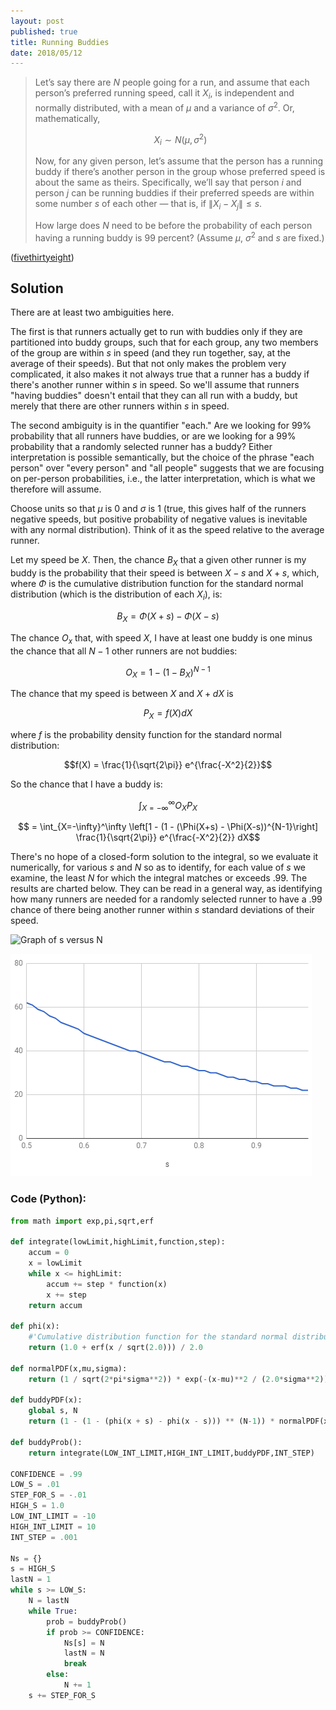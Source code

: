 ```yaml
---
layout: post
published: true
title: Running Buddies
date: 2018/05/12
---
```


>Let’s say there are $N$ people going for a run, and assume that each person’s preferred running speed, call it $X_i$, is independent and normally distributed, with a mean of $\mu$ and a variance of $\sigma^2$. Or, mathematically,
>
>$$X_i \sim N(\mu,\sigma^2)$$
>
>Now, for any given person, let’s assume that the person has a running buddy if there’s another person in the group whose preferred speed is about the same as theirs. Specifically, we’ll say that person $i$ and person $j$ can be running buddies if their preferred speeds are within some number $s$ of each other — that is, if $\|X_i - X_j\| \leq s$.
>
>How large does $N$ need to be before the probability of each person having a running buddy is $99$ percent? (Assume $\mu$, $\sigma^2$ and $s$ are fixed.)

<!--more-->

([fivethirtyeight](https://fivethirtyeight.com/features/how-hard-is-it-to-find-a-running-buddy/))

## Solution

There are at least two ambiguities here. 

The first is that runners actually get to run with buddies only if they are partitioned into buddy groups, such that for each group, any two members of the group are within $s$ in speed (and they run together, say, at the average of their speeds). But that not only makes the problem very complicated, it also makes it not always true that a runner has a buddy if there's another runner within $s$ in speed.  So we'll assume that runners "having buddies" doesn't entail that they can all run with a buddy, but merely that there are other runners within $s$ in speed.

The second ambiguity is in the quantifier "each." Are we looking for $99\%$ probability that all runners have buddies, or are we looking for a $99\%$ probability that a randomly selected runner has a buddy?  Either interpretation is possible semantically, but the choice of the phrase "each person" over "every person" and "all people" suggests that we are focusing on per-person probabilities, i.e., the latter interpretation, which is what we therefore will assume.

Choose units so that $\mu$ is $0$ and $\sigma$ is $1$ (true, this gives half of the runners negative speeds, but positive probability of negative values is inevitable with any normal distribution). Think of it as the speed relative to the average runner.  

Let my speed be $X$. Then, the chance  $B_X$ that a given other runner is my buddy is the probability that their speed is between $X - s$ and $X + s$, which, where $\Phi$ is the cumulative distribution function for the standard normal distribution (which is the distribution of each $X_i$), is:

$$B_X = \Phi(X+s) - \Phi(X-s)$$

The chance $O_x$ that, with speed $X$, I have at least one buddy is one minus the chance that all $N - 1$ other runners are not buddies:

$$O_X = 1 - (1 - B_X)^{N-1}$$

The chance that my speed is between $X$ and $X + dX$ is  

$$P_X = f(X)dX$$

where $f$ is the probability density function for the standard normal distribution:

$$f(X) = \frac{1}{\sqrt{2\pi}} e^{\frac{-X^2}{2}}$$

So the chance that I have a buddy is:

$$\int_{X = -\infty}^\infty O_XP_X$$

$$ = \int_{X=-\infty}^\infty 
\left[1 - (1 - (\Phi(X+s) - \Phi(X-s))^{N-1}\right] \frac{1}{\sqrt{2\pi}} e^{\frac{-X^2}{2}} dX$$

There's no hope of a closed-form solution to the integral, so we evaluate it numerically, for various $s$ and $N$ so as to identify, for each value of $s$ we examine, the least $N$ for which the integral matches or exceeds $.99$.  The results are charted below. They can be read in a general way, as identifying how many runners are needed for a randomly selected runner to have a $.99$ chance of there being another runner within $s$ standard deviations of their speed.

![Graph of s versus N](/img/runningbuddies.PNG)

![Graph of s versus N](/img/runningbuddies2.PNG)

### Code (Python): 

```python
from math import exp,pi,sqrt,erf

def integrate(lowLimit,highLimit,function,step):
	accum = 0
	x = lowLimit
	while x <= highLimit:
		accum += step * function(x)
		x += step
	return accum

def phi(x):
    #'Cumulative distribution function for the standard normal distribution'
    return (1.0 + erf(x / sqrt(2.0))) / 2.0

def normalPDF(x,mu,sigma):
	return (1 / sqrt(2*pi*sigma**2)) * exp(-(x-mu)**2 / (2.0*sigma**2))

def buddyPDF(x):
	global s, N
	return (1 - (1 - (phi(x + s) - phi(x - s))) ** (N-1)) * normalPDF(x,0,1)

def buddyProb():
	return integrate(LOW_INT_LIMIT,HIGH_INT_LIMIT,buddyPDF,INT_STEP)

CONFIDENCE = .99
LOW_S = .01
STEP_FOR_S = -.01
HIGH_S = 1.0
LOW_INT_LIMIT = -10
HIGH_INT_LIMIT = 10
INT_STEP = .001

Ns = {}
s = HIGH_S
lastN = 1
while s >= LOW_S:
	N = lastN
	while True:
		prob = buddyProb()
		if prob >= CONFIDENCE:
			Ns[s] = N
			lastN = N
			break
		else:
			N += 1
	s += STEP_FOR_S
```
<br>

